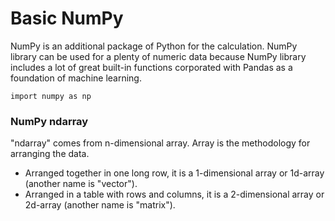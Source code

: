 # Basic NumPy
NumPy is an additional package of Python for the calculation. NumPy library can be used for a plenty of numeric data because NumPy library includes a lot of great built-in functions corporated with Pandas as a foundation of machine learning.
```
import numpy as np
```

### NumPy ndarray
"ndarray" comes from n-dimensional array. Array is the methodology for arranging the data.
- Arranged together in one long row, it is a 1-dimensional array or 1d-array (another name is "vector").
- Arranged in a table with rows and columns, it is a 2-dimensional array or 2d-array (another name is "matrix").